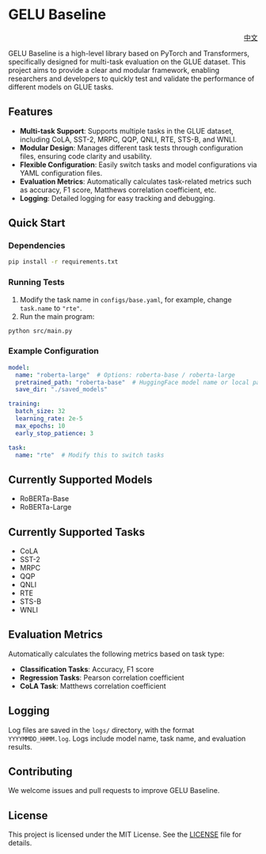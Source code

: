 # GELU Baseline

<div align="right">
  <a href="README_zh.md">中文</a>
</div>

GELU Baseline is a high-level library based on PyTorch and Transformers, specifically designed for multi-task evaluation on the GLUE dataset. This project aims to provide a clear and modular framework, enabling researchers and developers to quickly test and validate the performance of different models on GLUE tasks.

## Features

- **Multi-task Support**: Supports multiple tasks in the GLUE dataset, including CoLA, SST-2, MRPC, QQP, QNLI, RTE, STS-B, and WNLI.
- **Modular Design**: Manages different task tests through configuration files, ensuring code clarity and usability.
- **Flexible Configuration**: Easily switch tasks and model configurations via YAML configuration files.
- **Evaluation Metrics**: Automatically calculates task-related metrics such as accuracy, F1 score, Matthews correlation coefficient, etc.
- **Logging**: Detailed logging for easy tracking and debugging.

## Quick Start

### Dependencies

```bash
pip install -r requirements.txt
```

### Running Tests

1. Modify the task name in `configs/base.yaml`, for example, change `task.name` to `"rte"`.
2. Run the main program:

```bash
python src/main.py
```

### Example Configuration

```yaml:configs/base.yaml
model:
  name: "roberta-large"  # Options: roberta-base / roberta-large
  pretrained_path: "roberta-base"  # HuggingFace model name or local path
  save_dir: "./saved_models"

training:
  batch_size: 32
  learning_rate: 2e-5
  max_epochs: 10
  early_stop_patience: 3

task:
  name: "rte"  # Modify this to switch tasks
```

## Currently Supported Models

- RoBERTa-Base
- RoBERTa-Large

## Currently Supported Tasks

- CoLA
- SST-2
- MRPC
- QQP
- QNLI
- RTE
- STS-B
- WNLI

## Evaluation Metrics

Automatically calculates the following metrics based on task type:

- **Classification Tasks**: Accuracy, F1 score
- **Regression Tasks**: Pearson correlation coefficient
- **CoLA Task**: Matthews correlation coefficient

## Logging

Log files are saved in the `logs/` directory, with the format `YYYYMMDD_HHMM.log`. Logs include model name, task name, and evaluation results.

## Contributing

We welcome issues and pull requests to improve GELU Baseline.

## License

This project is licensed under the MIT License. See the [LICENSE](LICENSE) file for details. 